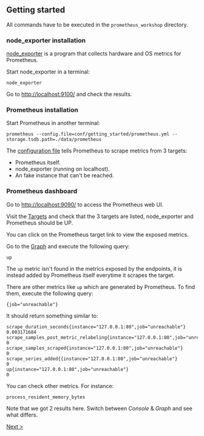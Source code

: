 ## Getting started

All commands have to be executed in the `prometheus_workshop` directory.

### node_exporter installation

[node_exporter](https://github.com/prometheus/node_exporter) is a program
that collects hardware and OS metrics for Prometheus.

Start node_exporter in a terminal:

```
node_exporter
```

Go to <http://localhost:9100/> and check the results.


### Prometheus installation

Start Prometheus in another terminal:

```
prometheus --config.file=conf/getting_started/prometheus.yml --storage.tsdb.path=./data/prometheus
```

The [configuration file](conf/getting_started/prometheus.yml) tells Prometheus to scrape metrics from 3 targets:

* Prometheus itself.
* node_exporter (running on localhost).
* An fake instance that can't be reached.


### Prometheus dashboard

Go to <http://localhost:9090/> to access the Prometheus web UI.

Visit the [Targets](http://localhost:9090/targets) and check that the 3 targets
are listed, node_exporter and Prometheus should be UP.

You can click on the Prometheus target link to view the exposed metrics.

Go to the [Graph](http://localhost:9090/graph) and execute the following query:

```
up
```

The `up` metric isn't found in the metrics exposed by the endpoints, it is
instead added by Prometheus itself everytime it scrapes the target.

There are other metrics like `up` which are generated by Prometheus. To find them, execute the following query:

```
{job="unreachable"}
```

It should return something similar to:

```
scrape_duration_seconds{instance="127.0.0.1:80",job="unreachable"}                0.003171684
scrape_samples_post_metric_relabeling{instance="127.0.0.1:80",job="unreachable"}  0
scrape_samples_scraped{instance="127.0.0.1:80",job="unreachable"}                 0
scrape_series_added{{instance="127.0.0.1:80",job="unreachable"}                   0
up{instance="127.0.0.1:80",job="unreachable"}                                     0
```

You can check other metrics. For instance:

```
process_resident_memory_bytes
```

Note that we got 2 results here. Switch between *Console* & *Graph* and see what differs.

[Next >](PromQL.md)
